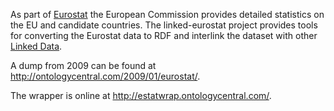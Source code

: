 As part of [Eurostat](http://ec.europa.eu/eurostat) the European Commission provides detailed statistics on the EU and candidate countries.
The linked-eurostat project provides tools for converting the Eurostat data to RDF and interlink the dataset with other [Linked Data](http://en.wikipedia.org/wiki/Linked_Data).

A dump from 2009 can be found at http://ontologycentral.com/2009/01/eurostat/.

The wrapper is online at http://estatwrap.ontologycentral.com/.